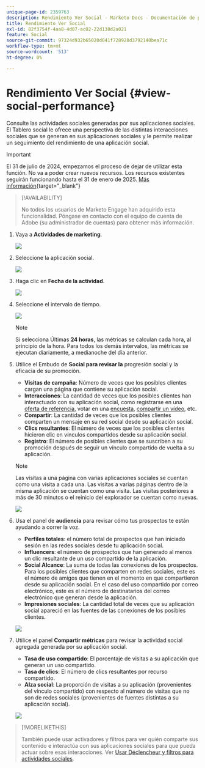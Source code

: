 ```yaml
---
unique-page-id: 2359763
description: Rendimiento Ver Social - Marketo Docs - Documentación de productos
title: Rendimiento Ver Social
exl-id: 82f3754f-4aa8-4d07-ac02-22d138d2a021
feature: Social
source-git-commit: 97324d932b65020d041f728928d3792140bea71c
workflow-type: tm+mt
source-wordcount: '513'
ht-degree: 0%

---
```


# Rendimiento Ver Social {#view-social-performance}

Consulte las actividades sociales generadas por sus aplicaciones sociales. El Tablero social le ofrece una perspectiva de las distintas interacciones sociales que se generan en sus aplicaciones sociales y le permite realizar un seguimiento del rendimiento de una aplicación social.

>[!IMPORTANT]
>
>El 31 de julio de 2024, empezamos el proceso de dejar de utilizar esta función. No va a poder crear nuevos recursos. Los recursos existentes seguirán funcionando hasta el 31 de enero de 2025. [Más información](https://nation.marketo.com/t5/employee-blogs/marketo-engage-social-features-deprecation/ba-p/351977){target="_blank"}

>[!AVAILABILITY]
>
>No todos los usuarios de Marketo Engage han adquirido esta funcionalidad. Póngase en contacto con el equipo de cuenta de Adobe (su administrador de cuentas) para obtener más información.

1. Vaya a **Actividades de marketing**.

   ![](assets/login-marketing-activities.png)

1. Seleccione la aplicación social.

   ![](assets/image2014-9-23-17-3a10-3a13.png)

1. Haga clic en **Fecha de la actividad**.

   ![](assets/image2014-9-23-17-3a10-3a22.png)

1. Seleccione el intervalo de tiempo.

   ![](assets/image2014-9-23-17-3a10-3a35.png)

   >[!NOTE]
   >
   >Si selecciona Últimas **24 horas**, las métricas se calculan cada hora, al principio de la hora. Para todos los demás intervalos, las métricas se ejecutan diariamente, a medianoche del día anterior.

1. Utilice el Embudo de **Social para revisar la** progresión social y la eficacia de su promoción.

   * **Visitas de campaña**: Número de veces que los posibles clientes cargan una página que contiene su aplicación social.
   * **Interacciones**: La cantidad de veces que los posibles clientes han interactuado con su aplicación social, como registrarse en una [oferta de referencia](/help/marketo/product-docs/demand-generation/social/referral-offers/create-a-referral-offer.md), votar en una [encuesta](/help/marketo/product-docs/demand-generation/social/creating-a-poll/create-a-poll.md), [compartir un vídeo](/help/marketo/product-docs/demand-generation/landing-pages/free-form-landing-pages/add-a-video-to-a-free-form-landing-page.md), etc.
   * **Compartir**: La cantidad de veces que los posibles clientes comparten un mensaje en su red social desde su aplicación social.
   * **Clics resultantes**: El número de veces que los posibles clientes hicieron clic en vínculos compartidos desde su aplicación social.
   * **Registro**: El número de posibles clientes que se suscriben a su promoción después de seguir un vínculo compartido de vuelta a su aplicación.

   >[!NOTE]
   >
   >Las visitas a una página con varias aplicaciones sociales se cuentan como una visita a cada una. Las visitas a varias páginas dentro de la misma aplicación se cuentan como una visita. Las visitas posteriores a más de 30 minutos o el reinicio del explorador se cuentan como nuevas.

   ![](assets/image2014-9-23-17-3a11-3a16.png)

1. Usa el panel de **audiencia** para revisar cómo tus prospectos te están ayudando a correr la voz.

   * **Perfiles totales**: el número total de prospectos que han iniciado sesión en las redes sociales desde tu aplicación social.
   * **Influencers**: el número de prospectos que han generado al menos un clic resultante de un uso compartido de la aplicación.
   * **Social Alcance**: La suma de todas las conexiones de los prospectos. Para los posibles clientes que comparten en redes sociales, este es el número de amigos que tienen en el momento en que compartieron desde su aplicación social. En el caso del uso compartido por correo electrónico, este es el número de destinatarios del correo electrónico que generan desde la aplicación.
   * **Impresiones sociales**: La cantidad total de veces que su aplicación social apareció en las fuentes de las conexiones de los posibles clientes.

   ![](assets/image2014-9-23-17-3a11-3a26.png)

1. Utilice el panel **Compartir métricas** para revisar la actividad social agregada generada por su aplicación social.

   * **Tasa de uso compartido**: El porcentaje de visitas a su aplicación que generan un uso compartido.
   * **Tasa de clics**: El número de clics resultantes por recurso compartido.
   * **Alza social**: La proporción de visitas a su aplicación (provenientes del vínculo compartido) con respecto al número de visitas que no son de redes sociales (provenientes de fuentes distintas a su aplicación social).

   ![](assets/image2014-9-23-17-3a11-3a35.png)

>[!MORELIKETHIS]
>
>También puede usar activadores y filtros para ver quién comparte sus contenido e interactúa con sus aplicaciones sociales para que pueda actuar sobre esas interacciones. Ver [Usar Déclencheur y filtros para actividades sociales](/help/marketo/product-docs/demand-generation/social/social-functions/triggers-and-filters-for-social-activities.md).
